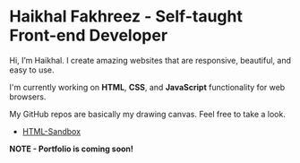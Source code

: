 # Haikhal Fakhreez - Self-taught Front-end Developer

Hi, I’m Haikhal. I create amazing websites that are responsive, beautiful, and easy to use.

I'm currently working on **HTML**, **CSS**, and **JavaScript** functionality for web browsers.

My GitHub repos are basically my drawing canvas. Feel free to take a look.

- [HTML-Sandbox](https://haikhalfakhreez.github.io/HTML-Sandbox/)

**NOTE - Portfolio is coming soon!**
